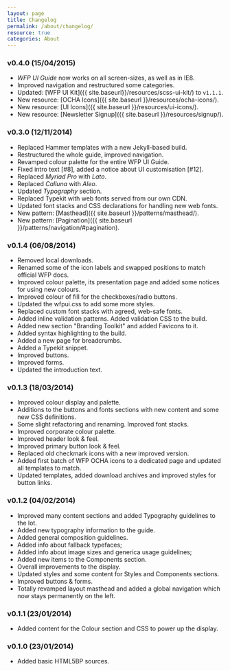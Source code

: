 ```yaml
---
layout: page
title: Changelog
permalink: /about/changelog/
resource: true
categories: About
---
```


### v0.4.0 (15/04/2015)
- _WFP UI Guide_ now works on all screen-sizes, as well as in IE8.
- Improved navigation and restructured some categories.
- Updated: [WFP UI Kit]({{ site.baseurl}}/resources/scss-ui-kit/) to `v1.1.1`.
- New resource: [OCHA Icons]({{ site.baseurl }}/resources/ocha-icons/).
- New resource: [UI Icons]({{ site.baseurl }}/resources/ui-icons/).
- New resource: [Newsletter Signup]({{ site.baseurl }}/resources/signup/).

### v0.3.0 (12/11/2014)
- Replaced Hammer templates with a new Jekyll-based build.
- Restructured the whole guide, improved navigation.
- Revamped colour palette for the entire WFP UI Guide.
- Fixed intro text [#8], added a notice about UI customisation [#12].
- Replaced _Myriad Pro_ with _Lato_.
- Replaced _Calluna_ with _Aleo_.
- Updated _Typography_ section.
- Replaced Typekit with web fonts served from our own CDN.
- Updated font stacks and CSS declarations for handling new web fonts.
- New pattern: [Masthead]({{ site.baseurl }}/patterns/masthead/).
- New pattern: [Pagination]({{ site.baseurl }}/patterns/navigation/#pagination).

### v0.1.4 (06/08/2014)
- Removed local downloads.
- Renamed some of the icon labels and swapped positions to match official WFP docs.
- Improved colour palette, its presentation page and added some notices for using new colours.
- Improved colour of fill for the checkboxes/radio buttons.
- Updated the wfpui.css to add some more styles.
- Replaced custom font stacks with agreed, web-safe fonts.
- Added inline validation patterns. Added validation CSS to the build.
- Added new section "Branding Toolkit" and added Favicons to it.
- Added syntax highlighting to the build.
- Added a new page for breadcrumbs.
- Added a Typekit snippet.
- Improved buttons.
- Improved forms.
- Updated the introduction text.

### v0.1.3 (18/03/2014)
- Improved colour display and palette.
- Additions to the buttons and fonts sections with new content and some new CSS definitions.
- Some slight refactoring and renaming. Improved font stacks.
- Improved corporate colour palette.
- Improved header look & feel.
- Improved primary button look & feel.
- Replaced old checkmark icons with a new improved version.
- Added first batch of WFP OCHA icons to a dedicated page and updated all templates to match.
- Updated templates, added download archives and improved styles for button links.

### v0.1.2 (04/02/2014)
- Improved many content sections and added Typography guidelines to the lot.
- Added new typography information to the guide.
- Added general composition guidelines.
- Added info about fallback typefaces;
- Added info about image sizes and generica usage guidelines;
- Added new items to the Components section.
- Overall improvements to the display.
- Updated styles and some content for Styles and Components sections.
- Improved buttons & forms.
- Totally revamped layout masthead and added a global navigation which now stays permanently on the left.

### v0.1.1 (23/01/2014)
- Added content for the Colour section and CSS to power up the display.

### v0.1.0 (23/01/2014)
- Added basic HTML5BP sources.